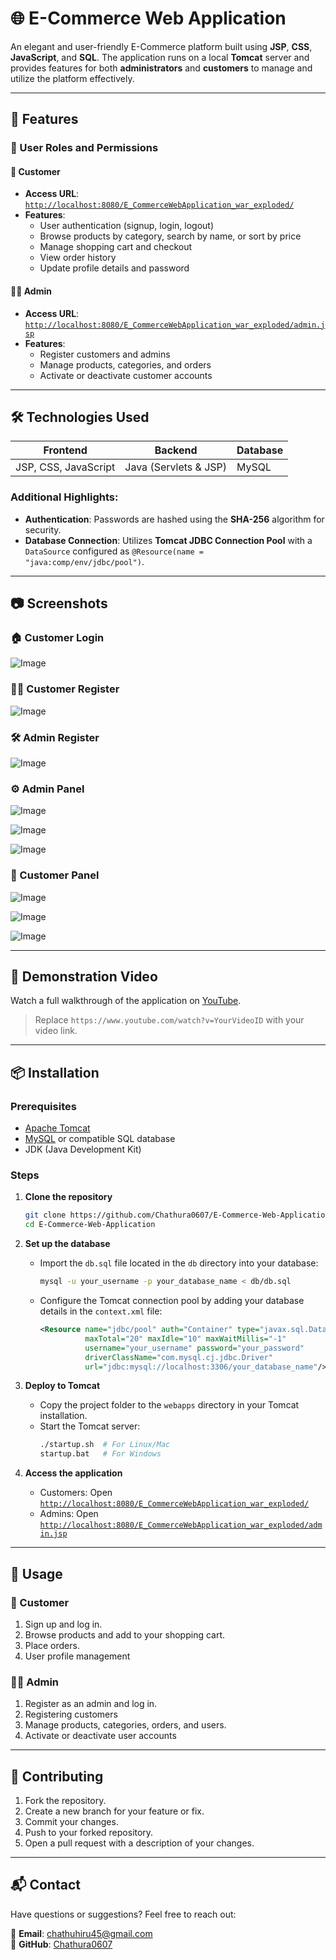 
# 🌐 E-Commerce Web Application

An elegant and user-friendly E-Commerce platform built using **JSP**, **CSS**, **JavaScript**, and **SQL**. The application runs on a local **Tomcat** server and provides features for both **administrators** and **customers** to manage and utilize the platform effectively.

---

## 🚀 Features

### 🔑 User Roles and Permissions

#### 👤 **Customer**
- **Access URL**: [`http://localhost:8080/E_CommerceWebApplication_war_exploded/`](http://localhost:8080/E_CommerceWebApplication_war_exploded/)
- **Features**:
    - User authentication (signup, login, logout)
    - Browse products by category, search by name, or sort by price
    - Manage shopping cart and checkout
    - View order history
    - Update profile details and password

#### 👨‍💼 **Admin**
- **Access URL**: [`http://localhost:8080/E_CommerceWebApplication_war_exploded/admin.jsp`](http://localhost:8080/E_CommerceWebApplication_war_exploded/admin.jsp)
- **Features**:
    - Register customers and admins
    - Manage products, categories, and orders
    - Activate or deactivate customer accounts

---

## 🛠️ Technologies Used

| **Frontend** | **Backend** | **Database** |
|--------------|-------------|--------------|
| JSP, CSS, JavaScript | Java (Servlets & JSP) | MySQL |

### Additional Highlights:
- **Authentication**: Passwords are hashed using the **SHA-256** algorithm for security.
- **Database Connection**: Utilizes **Tomcat JDBC Connection Pool** with a `DataSource` configured as `@Resource(name = "java:comp/env/jdbc/pool")`.

---

## 📷 Screenshots

### 🏠 Customer Login
![Image](https://github.com/user-attachments/assets/ca86f864-d17b-4321-89f8-7cb458634677)

### 🧑‍💻 Customer Register
![Image](https://github.com/user-attachments/assets/ed8d4a00-408d-40b7-9e13-5704465346e1)

### 🛠️ Admin Register
![Image](https://github.com/user-attachments/assets/42de369b-4d65-4733-acc8-1c79be50c34f)

### ⚙️ Admin Panel
![Image](https://github.com/user-attachments/assets/98f41484-409c-4433-9bad-66db0d646f67)

![Image](https://github.com/user-attachments/assets/9bee84a6-6596-4ebc-99f0-306009bd6ad6)

![Image](https://github.com/user-attachments/assets/89d97b30-c852-48d5-8b70-a874633518c9)

### 🛒 Customer Panel
![Image](https://github.com/user-attachments/assets/2fe3691f-c115-449b-9c74-a4ffc1488025)

![Image](https://github.com/user-attachments/assets/79fb60a0-f19d-4509-8c83-33af1ef4064e)

![Image](https://github.com/user-attachments/assets/553d5e39-28f8-4534-bc54-a1b9bfb12ba5)

---

## 🎥 Demonstration Video

Watch a full walkthrough of the application on [YouTube](https://www.youtube.com/watch?v=YourVideoID).

> Replace `https://www.youtube.com/watch?v=YourVideoID` with your video link.

---

## 📦 Installation

### Prerequisites
- [Apache Tomcat](https://tomcat.apache.org/)
- [MySQL](https://www.mysql.com/) or compatible SQL database
- JDK (Java Development Kit)

### Steps

1. **Clone the repository**
   ```bash
   git clone https://github.com/Chathura0607/E-Commerce-Web-Application.git
   cd E-Commerce-Web-Application
   ```

2. **Set up the database**
    - Import the `db.sql` file located in the `db` directory into your database:
      ```bash
      mysql -u your_username -p your_database_name < db/db.sql
      ```  

    - Configure the Tomcat connection pool by adding your database details in the `context.xml` file:
      ```xml
      <Resource name="jdbc/pool" auth="Container" type="javax.sql.DataSource"
                maxTotal="20" maxIdle="10" maxWaitMillis="-1"
                username="your_username" password="your_password"
                driverClassName="com.mysql.cj.jdbc.Driver"
                url="jdbc:mysql://localhost:3306/your_database_name"/>
      ```

3. **Deploy to Tomcat**
    - Copy the project folder to the `webapps` directory in your Tomcat installation.
    - Start the Tomcat server:
      ```bash
      ./startup.sh  # For Linux/Mac
      startup.bat   # For Windows
      ```

4. **Access the application**
    - Customers: Open [`http://localhost:8080/E_CommerceWebApplication_war_exploded/`](http://localhost:8080/E_CommerceWebApplication_war_exploded/)
    - Admins: Open [`http://localhost:8080/E_CommerceWebApplication_war_exploded/admin.jsp`](http://localhost:8080/E_CommerceWebApplication_war_exploded/admin.jsp)

---

## 🔧 Usage

### 👤 Customer
1. Sign up and log in.
2. Browse products and add to your shopping cart.
3. Place orders.
4. User profile management

### 👨‍💼 Admin
1. Register as an admin and log in.
2. Registering customers
3. Manage products, categories, orders, and users.
4. Activate or deactivate user accounts

---

## 🤝 Contributing

1. Fork the repository.
2. Create a new branch for your feature or fix.
3. Commit your changes.
4. Push to your forked repository.
5. Open a pull request with a description of your changes.

---

## 📬 Contact

Have questions or suggestions? Feel free to reach out:

📧 **Email**: [chathuhiru45@gmail.com](mailto:chathuhiru@gmail.com)  
🐙 **GitHub**: [Chathura0607](https://github.com/Chathura0607)  
